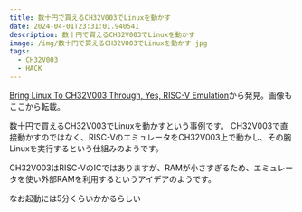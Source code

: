 ```yaml
---
title: 数十円で買えるCH32V003でLinuxを動かす
date: 2024-04-01T23:31:01.940541
description: 数十円で買えるCH32V003でLinuxを動かす
image: /img/数十円で買えるCH32V003でLinuxを動かす.jpg
tags:
  - CH32V003
  - HACK
---
```

[Bring Linux To CH32V003 Through, Yes, RISC-V Emulation](https://hackaday.com/2024/03/03/bring-linux-to-ch32v003-through-yes-risc-v-emulation/)から発見。画像もここから転載。

数十円で買えるCH32V003でLinuxを動かすという事例です。
CH32V003で直接動かすのではなく、RISC-VのエミュレータをCH32V003上で動かし、その腕Linuxを実行するという仕組みのようです。

CH32V003はRISC-VのICではありますが、RAMが小さすぎるため、エミュレータを使い外部RAMを利用するというアイデアのようです。

なお起動には5分くらいかかるらしい


